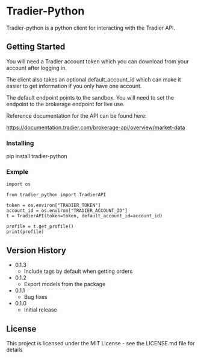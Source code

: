 # Tradier-Python

Tradier-python is a python client for interacting with the Tradier API.


## Getting Started

You will need a Tradier account token which you can download from your account after logging in. 

The client also takes an optional default_account_id which can make it easier to get information if you only have one account. 

The default endpoint points to the sandbox. You will need to set the endpoint to the brokerage endpoint for live use. 

Reference documentation for the API can be found here: 

https://documentation.tradier.com/brokerage-api/overview/market-data

### Installing

pip install tradier-python

### Exmple

```
import os

from tradier_python import TradierAPI

token = os.environ["TRADIER_TOKEN"]
account_id = os.environ["TRADIER_ACCOUNT_ID"]
t = TradierAPI(token=token, default_account_id=account_id)

profile = t.get_profile()
print(profile)
```


## Version History

* 0.1.3
    * Include tags by default when getting orders
* 0.1.2
    * Export models from the package
* 0.1.1
    * Bug fixes
* 0.1.0
    * Initial release

## License

This project is licensed under the MIT License - see the LICENSE.md file for details

